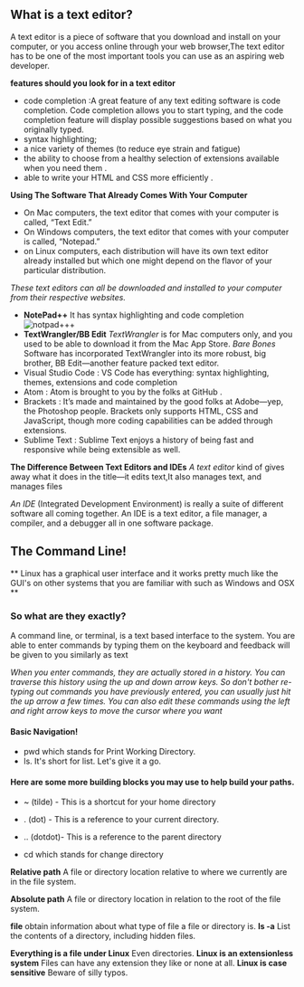 ## What is a text editor? 
A text editor is a piece of software that you download and install on
your computer, or you access online through your web browser,The text editor has to be one of the most
important tools you can use as an aspiring web developer.

**features should you look for in a text editor**
- code completion :A great feature of any text editing software is code completion. Code
completion allows you to start typing, and the code completion
feature will display possible suggestions based on what you originally
typed.
- syntax highlighting;
- a nice variety of themes (to reduce eye strain and
fatigue)
- the ability to choose from a healthy selection of
extensions available when you need them .
- able to write your HTML and CSS more
efficiently .


**Using The Software That Already Comes With Your Computer**
- On Mac
computers, the text editor that comes with your computer is called,
“Text Edit.”
- On Windows computers, the text editor that comes with
your computer is called, “Notepad.”
- on Linux computers, each distribution will have its own text
editor already installed but which one might depend on the flavor of
your particular distribution.

*These text editors can all be downloaded
and installed to your computer from their respective websites.*
- **NotePad++**
It has syntax highlighting and code
completion
![notpad+++](https://i.pcmag.com/imagery/articles/01rBnPopClrTbcmGbFMDwIE-1.1597666892.fit_lim.jpg)
- **TextWrangler/BB Edit**
*TextWrangler* is for Mac computers only, and you used to be able to
download it from the Mac App Store.
*Bare Bones*
Software has incorporated TextWrangler into its more robust, big
brother, BB Edit—another feature packed text editor.
- Visual Studio Code :
VS Code has
everything: syntax highlighting, themes, extensions and code
completion
- Atom :
Atom is brought to you by the folks at GitHub .
- Brackets :
It’s made and maintained by the good folks at Adobe—yep, the Photoshop
people. Brackets only supports HTML, CSS and JavaScript, though more coding capabilities can be added through extensions.
- Sublime Text :
Sublime Text enjoys a history of being fast and responsive while being extensible as well.

**The Difference Between Text Editors and IDEs**
*A text editor* kind of gives away what it does in the title—it edits text,It also manages text, and manages files

*An IDE* (Integrated Development Environment) is really a 
suite of different software all coming together. An IDE is 
a text editor, a file manager, a compiler, and a debugger all in one software package.


## The Command Line!
** Linux has a graphical user interface and it works pretty much like the GUI's on other systems that you are familiar with such as Windows and OSX **

 ### So what are they exactly?
 A command line, or terminal, is a text based interface to the system. You are able to enter commands by typing them on the keyboard and feedback will be given to you similarly as text

  *When you enter commands, they are actually stored in a history. You can traverse this history using the up and down arrow keys. So don't bother re-typing out commands you have previously entered, you can usually just hit the up arrow a few times. You can also edit these commands using the left and right arrow keys to move the cursor where you want*

  #### Basic Navigation!
   - pwd which stands for Print Working Directory.
   -  ls. It's short for list. Let's give it a go.


   #### Here are some more building blocks you may use to help build your paths.
   - ~ (tilde) - This is a shortcut for your home directory

  - . (dot) - This is a reference to your current directory.
  - .. (dotdot)- This is a reference to the parent directory
  - cd which stands for change directory


**Relative path**
A file or directory location relative to where we currently are in the file system.

**Absolute path**
A file or directory location in relation to the root of the file system.

**file**
obtain information about what type of file a file or directory is.
**ls -a**
List the contents of a directory, including hidden files.

**Everything is a file under Linux**
Even directories.
**Linux is an extensionless system**
Files can have any extension they like or none at all.
**Linux is case sensitive**
Beware of silly typos.



